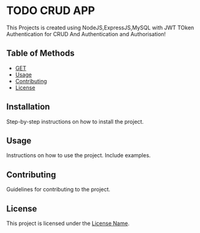 # TODO CRUD APP 

This Projects is created using NodeJS,ExpressJS,MySQL with JWT TOken Authentication for CRUD And Authentication and Authorisation!

## Table of Methods
- [GET](#)
- [Usage](#usage)
- [Contributing](#contributing)
- [License](#license)

## Installation
Step-by-step instructions on how to install the project.

## Usage
Instructions on how to use the project. Include examples.

## Contributing
Guidelines for contributing to the project.

## License
This project is licensed under the [License Name](link-to-license).
